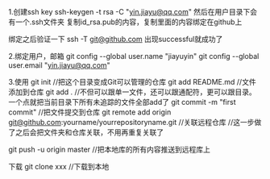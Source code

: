 1.创建ssh key
ssh-keygen -t rsa -C "yin.jiayu@qq.com"
然后在用户目录下会有一个.ssh文件夹
复制id_rsa.pub的内容，复制里面的内容绑定在github上

绑定之后验证一下
ssh -T git@github.com
出现successful就成功了

2.绑定用户，邮箱
git config --global user.name "jiayuyin"
git config --global user.email "yin.jiayu@qq.com"

3.使用
git init //把这个目录变成Git可以管理的仓库
git add README.md //文件添加到仓库
git add . //不但可以跟单一文件，还可以跟通配符，更可以跟目录。一个点就把当前目录下所有未追踪的文件全部add了 
git commit -m "first commit" //把文件提交到仓库
git remote add origin git@github.com:yourname/yourrepositoryname.git //关联远程仓库
//这一步做了之后会把文件夹和仓库关联，不用再重复关联了

git push -u origin master //把本地库的所有内容推送到远程库上

下载
git clone xxx  //下载到本地